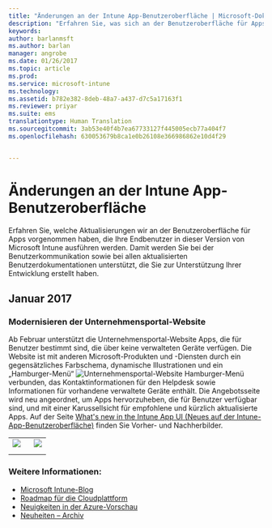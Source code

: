 ```yaml
---
title: "Änderungen an der Intune App-Benutzeroberfläche | Microsoft-Dokumentation"
description: "Erfahren Sie, was sich an der Benutzeroberfläche für Apps geändert hat, die auf Endbenutzergeräten mit Intune funktionieren."
keywords: 
author: barlanmsft
ms.author: barlan
manager: angrobe
ms.date: 01/26/2017
ms.topic: article
ms.prod: 
ms.service: microsoft-intune
ms.technology: 
ms.assetid: b782e382-8deb-48a7-a437-d7c5a17163f1
ms.reviewer: priyar
ms.suite: ems
translationtype: Human Translation
ms.sourcegitcommit: 3ab53e40f4b7ea67733127f445005ecb77a404f7
ms.openlocfilehash: 630053679b8ca1e0b26108e366986862e10d4f29


---
```

# <a name="whats-new-in-the-intune-app-ui"></a>Änderungen an der Intune App-Benutzeroberfläche
Erfahren Sie, welche Aktualisierungen wir an der Benutzeroberfläche für Apps vorgenommen haben, die Ihre Endbenutzer in dieser Version von Microsoft Intune ausführen werden. Damit werden Sie bei der Benutzerkommunikation sowie bei allen aktualisierten Benutzerdokumentationen unterstützt, die Sie zur Unterstützung Ihrer Entwicklung erstellt haben.

## <a name="january-2017"></a>Januar 2017

### <a name="modernizing-the-company-portal-website---753980--"></a>Modernisieren der Unternehmensportal-Website<!--753980-->
Ab Februar unterstützt die Unternehmensportal-Website Apps, die für Benutzer bestimmt sind, die über keine verwalteten Geräte verfügen. Die Website ist mit anderen Microsoft-Produkten und -Diensten durch ein gegensätzliches Farbschema, dynamische Illustrationen und ein „Hamburger-Menü“ ![Unternehmensportal-Website Hamburger-Menü](../media/CP_hamburger_menu.png) verbunden, das Kontaktinformationen für den Helpdesk sowie Informationen für vorhandene verwaltete Geräte enthält. Die Angebotsseite wird neu angeordnet, um Apps hervorzuheben, die für Benutzer verfügbar sind, und mit einer Karussellsicht für empfohlene und kürzlich aktualisierte Apps. Auf der Seite [What's new in the Intune App UI (Neues auf der Intune-App-Benutzeroberfläche)](https://docs.microsoft.com/intune/whats-new/whats-new-in-intune-app-ui) finden Sie Vorher- und Nachherbilder.

<html>

<body>

<table>

<tr>

<td>

<img src="https://docs.microsoft.com/InTune/media/CP_website_before_Feb_2017.png" style="float: left; margin-right: 5px; margin-bottom: 10px;">

</td>

<!-- Column two -->

<td>

<img src="https://docs.microsoft.com/InTune/media/CP_website_after_Feb_2017.png" style="float: right; margin-left: 5px; margin-bottom: 10px;">

</td>

</tr>

</table>

</body>

</html>


### <a name="see-also"></a>Weitere Informationen:
* [Microsoft Intune-Blog](http://go.microsoft.com/fwlink/?LinkID=273882)
* [Roadmap für die Cloudplattform](http://www.microsoft.com/en-us/server-cloud/roadmap/Indevelopment.aspx?TabIndex=0&dropValue=Intune)
* [Neuigkeiten in der Azure-Vorschau](https://docs.microsoft.com/intune-azure/introduction/whats-new)
* [Neuheiten – Archiv](whats-new-archive.md)



<!--HONumber=Jan17_HO4-->


